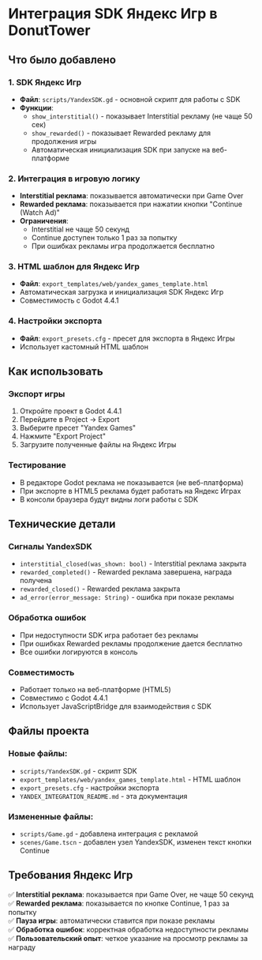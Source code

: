 # Интеграция SDK Яндекс Игр в DonutTower

## Что было добавлено

### 1. SDK Яндекс Игр
- **Файл**: `scripts/YandexSDK.gd` - основной скрипт для работы с SDK
- **Функции**:
  - `show_interstitial()` - показывает Interstitial рекламу (не чаще 50 сек)
  - `show_rewarded()` - показывает Rewarded рекламу для продолжения игры
  - Автоматическая инициализация SDK при запуске на веб-платформе

### 2. Интеграция в игровую логику
- **Interstitial реклама**: показывается автоматически при Game Over
- **Rewarded реклама**: показывается при нажатии кнопки "Continue (Watch Ad)"
- **Ограничения**: 
  - Interstitial не чаще 50 секунд
  - Continue доступен только 1 раз за попытку
  - При ошибках рекламы игра продолжается бесплатно

### 3. HTML шаблон для Яндекс Игр
- **Файл**: `export_templates/web/yandex_games_template.html`
- Автоматическая загрузка и инициализация SDK Яндекс Игр
- Совместимость с Godot 4.4.1

### 4. Настройки экспорта
- **Файл**: `export_presets.cfg` - пресет для экспорта в Яндекс Игры
- Использует кастомный HTML шаблон

## Как использовать

### Экспорт игры
1. Откройте проект в Godot 4.4.1
2. Перейдите в Project → Export
3. Выберите пресет "Yandex Games"
4. Нажмите "Export Project"
5. Загрузите полученные файлы на Яндекс Игры

### Тестирование
- В редакторе Godot реклама не показывается (не веб-платформа)
- При экспорте в HTML5 реклама будет работать на Яндекс Играх
- В консоли браузера будут видны логи работы с SDK

## Технические детали

### Сигналы YandexSDK
- `interstitial_closed(was_shown: bool)` - Interstitial реклама закрыта
- `rewarded_completed()` - Rewarded реклама завершена, награда получена
- `rewarded_closed()` - Rewarded реклама закрыта
- `ad_error(error_message: String)` - ошибка при показе рекламы

### Обработка ошибок
- При недоступности SDK игра работает без рекламы
- При ошибках Rewarded рекламы продолжение дается бесплатно
- Все ошибки логируются в консоль

### Совместимость
- Работает только на веб-платформе (HTML5)
- Совместимо с Godot 4.4.1
- Использует JavaScriptBridge для взаимодействия с SDK

## Файлы проекта

### Новые файлы:
- `scripts/YandexSDK.gd` - скрипт SDK
- `export_templates/web/yandex_games_template.html` - HTML шаблон
- `export_presets.cfg` - настройки экспорта
- `YANDEX_INTEGRATION_README.md` - эта документация

### Измененные файлы:
- `scripts/Game.gd` - добавлена интеграция с рекламой
- `scenes/Game.tscn` - добавлен узел YandexSDK, изменен текст кнопки Continue

## Требования Яндекс Игр

✅ **Interstitial реклама**: показывается при Game Over, не чаще 50 секунд  
✅ **Rewarded реклама**: показывается по кнопке Continue, 1 раз за попытку  
✅ **Пауза игры**: автоматически ставится при показе рекламы  
✅ **Обработка ошибок**: корректная обработка недоступности рекламы  
✅ **Пользовательский опыт**: четкое указание на просмотр рекламы за награду
